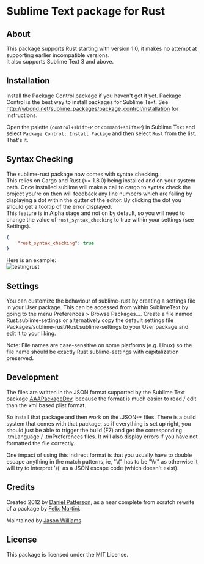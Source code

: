 # Sublime Text package for Rust

## About

This package supports Rust starting with version 1.0,
it makes no attempt at supporting earlier incompatible versions.   
It also supports Sublime Text 3 and above.

## Installation

Install the Package Control package if you haven't got it yet. Package
Control is the best way to install packages for Sublime Text. See
http://wbond.net/sublime_packages/package_control/installation for
instructions.

Open the palette (`control+shift+P` or `command+shift+P`) in Sublime Text
and select `Package Control: Install Package` and then select `Rust` from
the list. That's it.  

## Syntax Checking
The sublime-rust package now comes with syntax checking.  
This relies on Cargo and Rust (>= 1.8.0) being installed and on your system path.
Once installed sublime will make a call to cargo to syntax check the project you're on then will feedback any line numbers which are failing by displaying a dot within the gutter of the editor. By clicking the dot you should get a tooltip of the error displayed.  
This feature is in Alpha stage and not on by default, so you will need to change the value of ```rust_syntax_checking``` to true within your settings (see Settings).   
```json
{
	"rust_syntax_checking": true
}
```
Here is an example:   
![testingrust](https://cloud.githubusercontent.com/assets/936006/18091147/938cb244-6ebf-11e6-9db1-b74e5bf4eebc.gif)

## Settings
You can customize the behaviour of sublime-rust by creating a settings file in your User package. This can be accessed from within SublimeText by going to the menu Preferences > Browse Packages.... Create a file named Rust.sublime-settings or alternatively copy the default settings file Packages/sublime-rust/Rust.sublime-settings to your User package and edit it to your liking.

Note: File names are case-sensitive on some platforms (e.g. Linux) so the file name should be exactly Rust.sublime-settings with capitalization preserved.

## Development

The files are written in the JSON format supported by the Sublime Text
package [AAAPackageDev](https://github.com/SublimeText/AAAPackageDev),
because the format is much easier to read / edit
than the xml based plist format.

So install that package and then work on the .JSON-* files. There is a
build system that comes with that package, so if everything is set up
right, you should just be able to trigger the build (F7) and get the
corresponding .tmLanguage / .tmPreferences files. It will also display
errors if you have not formatted the file correctly.

One impact of using this indirect format is that you usually have to double
escape anything in the match patterns, ie, "\\(" has to be "\\\\(" as otherwise
it will try to interpret '\\(' as a JSON escape code (which doesn't exist).

## Credits

Created 2012 by [Daniel Patterson](mailto:dbp@riseup.net), as a near complete from
scratch rewrite of a package by [Felix Martini](https://github.com/fmartini).

Maintained by [Jason Williams](https://github.com/fmartini)

## License

This package is licensed under the MIT License.
